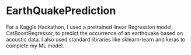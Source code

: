 # EarthQuakePrediction
For a Kaggle Hackathon, I used a pretrained linear Regression model,  CatBoostRegressor, to predict the occurrence of an earthquake based on acoustic data. I also used standard libraries like sklearn-learn and keras to complete my ML model.
